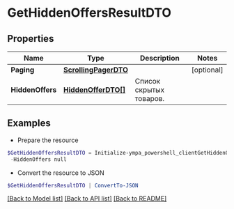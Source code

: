 # GetHiddenOffersResultDTO
## Properties

Name | Type | Description | Notes
------------ | ------------- | ------------- | -------------
**Paging** | [**ScrollingPagerDTO**](ScrollingPagerDTO.md) |  | [optional] 
**HiddenOffers** | [**HiddenOfferDTO[]**](HiddenOfferDTO.md) | Список скрытых товаров. | 

## Examples

- Prepare the resource
```powershell
$GetHiddenOffersResultDTO = Initialize-ympa_powershell_clientGetHiddenOffersResultDTO  -Paging null `
 -HiddenOffers null
```

- Convert the resource to JSON
```powershell
$GetHiddenOffersResultDTO | ConvertTo-JSON
```

[[Back to Model list]](../README.md#documentation-for-models) [[Back to API list]](../README.md#documentation-for-api-endpoints) [[Back to README]](../README.md)

